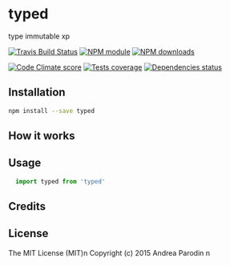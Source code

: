 # typed

type immutable xp

[![Travis Build Status](https://img.shields.io/travis/andrea@parro.it/typed.svg)](http://travis-ci.org/andrea@parro.it/typed)
[![NPM module](https://img.shields.io/npm/v/typed.svg)](https://npmjs.org/package/typed)
[![NPM downloads](https://img.shields.io/npm/dt/typed.svg)](https://npmjs.org/package/typed)

[![Code Climate score](https://img.shields.io/codeclimate/github/andrea@parro.it/typed.svg)](https://codeclimate.com/github/andrea@parro.it/typed)
[![Tests coverage](https://img.shields.io/codeclimate/coverage/github/andrea@parro.it/typed.svg)](https://codeclimate.com/github/andrea@parro.it/typed)
[![Dependencies status](https://img.shields.io/requires/github/andrea@parro.it/typed.svg)](https://requires.io/github/andrea@parro.it/typed/requirements/?branch=master)

## Installation

```bash
npm install --save typed
```

## How it works

## Usage

```javascript
  import typed from 'typed'
```

## Credits

## License
The MIT License (MIT)n
Copyright (c) 2015 Andrea Parodin
n
